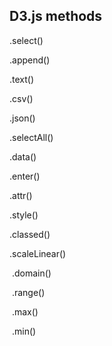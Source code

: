 ## D3.js methods

.select()

.append()

.text()

.csv()

.json()

.selectAll()

.data()

.enter()

.attr()

.style()

.classed()

.scaleLinear()

​	.domain()

​	.range()

​	.max()

​	.min()



